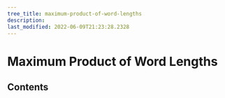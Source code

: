```yaml
---
tree_title: maximum-product-of-word-lengths
description: 
last_modified: 2022-06-09T21:23:28.2328
---
```


# Maximum Product of Word Lengths

## Contents
